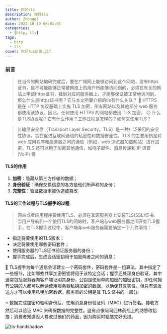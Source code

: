 ```yaml
---
title: 你好tls
description: 你好tls
author: Zhenggl
date: 2022-10-19 06:01:05
categories:
  - [http, tls]
tags:
  - http
  - tls
cover: 你好TLS封面.gif
---
```


### 前言
> 在当今的网站编码完成后，要在广域网上能够访问到这个网站，没有https证书，是不可能能够正常被网络上的用户所能够访问到的，必须在有关的网站上申请https证书，挂到对应的服务器上，才能够保证被正常地访问到，那么什么是https证书呢？它与本文所要介绍的tls有什么关联？
> :stars: HTTPS 是在 HTTP 协议基础上实施 TLS 加密，所有网站以及其他部分 web 服务都使用该协议。因此，任何使用 HTTPS 的网站都使用 TLS 加密。
> :confused: 什么是TLS协议呢？它有什么作用？工作过程是怎样的？如何来使用TLS？

> 传输层安全性（Transport Layer Security，TLS）是一种广泛采用的安全性协议，旨在促进互联网通信的私密性和数据安全性。TLS 的主要用例是对 web 应用程序和服务器之间的通信（例如，web 浏览器加载网站）进行加密。TLS 还可以用于加密其他通信，如电子邮件、消息传递和 IP 语音 (VoIP) 等

#### TLS的作用
1. **加密**：隐藏从第三方传输的数据；
2. **身份验证**：确保交换信息的各方是他们所声称的身份；
3. **完整性**：验证数据未被伪造或篡改


#### TLS的工作过程与TLS握手的过程
> 网站或者应用程序要使用TLS，必须在其源服务器上安装TLS(SSL)证书，当用户导航到一个使用TLS的网站时，客户端与web服务器之间开始TLS握手，在TLS握手过程中，客户端与web服务器需要确定一下几件事情：
* 指定将要使用的TLS版本；
* 决定将要使用哪些密码套件；
* 使用服务器的TLS证书验证服务器的身份；
* 握手完成后，生成会话密钥用于加密两者之间的消息；

:stars: TLS握手为每个通信会话建立一个密码套件，密码套件是一组算法，其中指定了一些细节，比如哪些共享加密密钥将用于该特定会话；握手还处理身份验证，其中通常包括服务器向客户端证明其身份，公钥是使用单向加密的加密密钥，即任何拥有公钥的人都可以解读使用服务器私钥加密的数据，以确保其真实性，但只有源发送方才可以使用私钥加密数据。服务器的公钥是其 TLS 证书的一部分。

:star: 数据完成加密和验明身份后，使用消息身份验证码（MAC）进行签名。接收方然后可以验证 MAC 来确保数据的完整性。这有点像阿司匹林药瓶上的防篡改铝箔；消费者知道没人篡改过他们的药品，因为购买时铝箔完好无损。

![tls-handshadow](tls-handshadow.png)
